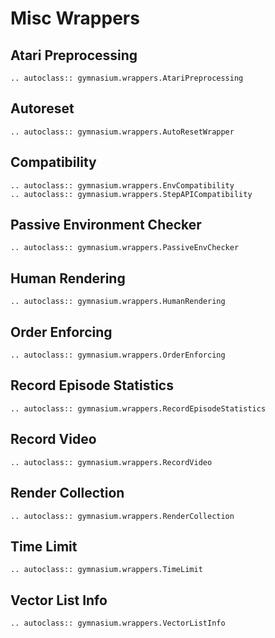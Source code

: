 # Misc Wrappers

## Atari Preprocessing

```{eval-rst}
.. autoclass:: gymnasium.wrappers.AtariPreprocessing
```

## Autoreset

```{eval-rst}
.. autoclass:: gymnasium.wrappers.AutoResetWrapper
```

## Compatibility

```{eval-rst}
.. autoclass:: gymnasium.wrappers.EnvCompatibility
.. autoclass:: gymnasium.wrappers.StepAPICompatibility
```

## Passive Environment Checker

```{eval-rst}
.. autoclass:: gymnasium.wrappers.PassiveEnvChecker
```

## Human Rendering

```{eval-rst}
.. autoclass:: gymnasium.wrappers.HumanRendering
```

## Order Enforcing

```{eval-rst}
.. autoclass:: gymnasium.wrappers.OrderEnforcing
```

## Record Episode Statistics

```{eval-rst}
.. autoclass:: gymnasium.wrappers.RecordEpisodeStatistics
```

## Record Video

```{eval-rst}
.. autoclass:: gymnasium.wrappers.RecordVideo
```

## Render Collection

```{eval-rst}
.. autoclass:: gymnasium.wrappers.RenderCollection
```

## Time Limit

```{eval-rst}
.. autoclass:: gymnasium.wrappers.TimeLimit
```

## Vector List Info

```{eval-rst}
.. autoclass:: gymnasium.wrappers.VectorListInfo
```
